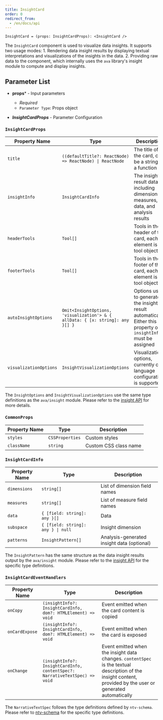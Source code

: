 ```yaml
---
title: InsightCard
order: 0
redirect_from:
  - /en/docs/api
---
```


```sign
InsightCard = (props: InsightCardProps): <InsightCard />
```

The `InsightCard` component is used to visualize data insights. It supports two usage modes: 1. Rendering data insight results by displaying textual interpretations and visualizations of the insights in the data. 2. Providing raw data to the component, which internally uses the `ava` library's insight module to compute and display insights.

## Parameter List
* **props*** - Input parameters
  * _Required_
  * `Parameter Type`: Props object

* ***InsightCardProps*** - Parameter Configuration

### `InsightCardProps`

| Property Name | Type                                 | Description                                     |
| ------------- | ------------------------------------ | ----------------------------------------------- |
| `title`       | `((defaultTitle?: ReactNode) => ReactNode) \| ReactNode` | The title of the card, can be a string or a function |
| `insightInfo` | `InsightCardInfo`                    | The insight result data, including dimensions, measures, data, and analysis results |
| `headerTools` | `Tool[]`                             | Tools in the header of the card, each element is a tool object |
| `footerTools` | `Tool[]`                             | Tools in the footer of the card, each element is a tool object |
| `autoInsightOptions` | `Omit<InsightOptions, 'visualization'> & { allData: { [x: string]: any }[] }` | Options used to generate the insight result automatically. Either this property or `insightInfo` must be assigned |
| `visualizationOptions` | `InsightVisualizationOptions`   | Visualization options, currently only language configuration is supported

The `InsightOptions` and `InsightVisualizationOptions` use the same type definitions as the `ava/insight` module. Please refer to the [insight API](../../api/insight/auto-insights) for more details.

### `CommonProps`

| Property Name | Type           | Description          |
| ------------- | -------------- | -------------------- |
| `styles`      | `CSSProperties` | Custom styles        |
| `className`   | `string`       | Custom CSS class name |

### `InsightCardInfo`

| Property Name | Type                                  | Description                |
| ------------- | ------------------------------------- | -------------------------- |
| `dimensions`  | `string[]`                            | List of dimension field names |
| `measures`    | `string[]`                            | List of measure field names |
| `data`        | `{ [field: string]: any }[]`          | Data                        |
| `subspace`    | `{ [field: string]: any } \| null`    | Insight dimension           |
| `patterns`    | `InsightPattern[]`                    | Analysis-generated insight data (optional) |

The `InsightPattern` has the same structure as the data insight results output by the `ava/insight` module. Please refer to the [insight API](../../api/insight/auto-insights) for the specific type definitions.

### `InsightCardEventHandlers`

| Property Name   | Type                                                  | Description                                                                                       |
| --------------- | ----------------------------------------------------- | ------------------------------------------------------------------------------------------------- |
| `onCopy`        | `(insightInfo?: InsightCardInfo, dom?: HTMLElement) => void` | Event emitted when the card content is copied                                                   |
| `onCardExpose`  | `(insightInfo?: InsightCardInfo, dom?: HTMLElement) => void` | Event emitted when the card is exposed                                                           |
| `onChange`      | `(insightInfo?: InsightCardInfo, contentSpec?: NarrativeTextSpec) => void` | Event emitted when the insight data changes. `contentSpec` is the textual description of the insight content, provided by the user or generated automatically |

The `NarrativeTextSpec` follows the type definitions defined by `ntv-schema`. Please refer to [ntv-schema](../../guide/ntv/ntv-schema) for the specific type definitions.
